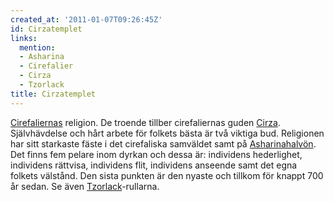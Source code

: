 ```yaml
---
created_at: '2011-01-07T09:26:45Z'
id: Cirzatemplet
links:
  mention:
  - Asharina
  - Cirefalier
  - Cirza
  - Tzorlack
title: Cirzatemplet
---
```


[Cirefaliernas] religion. De troende tillber cirefaliernas guden [Cirza]. Självhävdelse och hårt
arbete för folkets bästa är två viktiga bud. Religionen har sitt starkaste fäste i det cirefaliska
samväldet samt på [Asharinahalvön]. Det finns fem pelare inom dyrkan och dessa är: individens
hederlighet, individens rättvisa, individens flit, individens anseende samt det egna folkets
välstånd. Den sista punkten är den nyaste och tillkom för knappt 700 år sedan. Se även
[Tzorlack]-rullarna.

  [Cirefaliernas]: Cirefalier
  [Cirza]: Cirza
  [Asharinahalvön]: Asharina
  [Tzorlack]: Tzorlack

